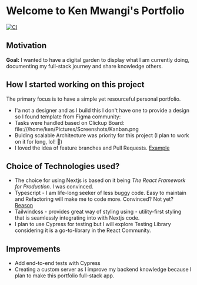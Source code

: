 # Welcome to Ken Mwangi's Portfolio

[![CI](https://github.com/kenmwangi/personal-portfolio/actions/workflows/main.yml/badge.svg)](https://github.com/kenmwangi/personal-portfolio/actions/workflows/main.yml)

## Motivation

**Goal:** I wanted to have a digital garden to display what I am currently doing, documenting my full-stack journey and share knowledge others.

## How I started working on this project

The primary focus is to have a simple yet resourceful personal portfolio.

- I'a not a designer and as I build this I don't have one to provide a design so I found template from Figma community:
- Tasks were handled based on Clickup Board: file:///home/ken/Pictures/Screenshots/Kanban.png
- Bulding scalable Architecture was priority for this project (I plan to work on it for long, lol! 🙈️)
- I loved the idea of feature branches and Pull Requests. [Example](https://profy.dev/article/continuous-integration-with-github-actions)

## Choice of Technologies used?

- The choice for using Nextjs is based on it being _The React Framework
  for Production_. I was convinced.
- Typescript - I am life-long seeker of less buggy code. Easy to maintain and Refactoring will make me to code more. Convinced? Not yet? [Reason](https://ik.imagekit.io/87wct6jq4ql/tr:w-640/https://media.graphassets.com/3qi4Jf2SJGLR3j20wb5D)
- Tailwindcss - provides great way of styling using - utility-first styling that is seamlessly integrating into with Nextjs code.
- I plan to use Cypress for testing but I will explore Testing Library considering it is a go-to-library in the React Community.

## Improvements

- Add end-to-end tests with Cypress
- Creating a custom server as I improve my backend knowledge because I plan to make this portfolio full-stack app.
